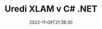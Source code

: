 ---
############################# Static ############################
layout: "auto-gen-editor"
date: 2022-11-09T21:38:30
draft: false
otherformats: doc docx docm dotx xls xlsx xlsm ppt pptx pptm mobi epub html mhtml txt xml csv pdf xps msg

############################# Head ############################
head_title: "Urejevalnik XLAM — uredi XLAM v C# .NET"
head_description: "Kako urediti XLAM v C# .NET z uporabo nekaj vrstic kode? Uporabite API-je za obdelavo dokumentov GroupDocs za urejanje, posodabljanje in shranjevanje več kot 30 formatov datotek."

############################# Header ############################
title: "Uredi XLAM v C# .NET"
description: "Učinkovito in robustno urejanje XLAM z API-ji GroupDocs.Editor na strežniški strani za C# .NET, brez uporabe kakršne koli programske opreme, kot sta Microsoft ali Open Office."
bg_image: "https://cms.admin.containerize.com/templates/aspose/App_Themes/V3/images/bg/header1.png"
bg_overlay: false
button:
    enable: true
    icon: "fas fa-arrow-down"
    label: "Prenesite brezplačno preskusno različico"
    link: "https://downloads.groupdocs.com/editor/net"

############################# SubMenu ############################
submenu:
    enable: true

    left:
        img_alt: "GroupDocs.Editor for .NET"
        image: "https://cms.admin.containerize.com/templates/groupdocs/images/product-logos/90x90-noborder/groupdocs-editor-net.png"
        product: "GroupDocs.Editor"
        platform: ".NET"

    middle:
        button:

            # button loop
            - link: "https://apireference.groupdocs.com/editor/net"
              text: "API Reference"

            # button loop
            - link: "https://github.com/groupdocs-editor"
              text: "Primeri kod"

            # button loop
            - link: "https://products.groupdocs.app/editor/family"
              text: "Predstavitve v živo"

            # button loop
            - link: "https://purchase.groupdocs.com/pricing/editor/net"
              text: "Cenitev"

    right:
        link_download: "https://downloads.groupdocs.com/editor"
        link_learn: "https://docs.groupdocs.com/editor/net"
        link_buy: "https://purchase.groupdocs.com"

############################# About ############################
about:
    enable: true
    title: "O API-ju GroupDocs.Editor for .NET"
    content: |
        [GroupDocs.Editor for .NET](/sl/editor/net/) API je prava izbira za urejanje dokumentov in predstavitev Microsoft Word, Excel, PowerPoint, Open Office. GroupDocs.Editor je samostojen API, ki je primeren za strežniške in zaledne sisteme, kjer se zahteva visoka zmogljivost. Ni odvisno od programske opreme, kot sta Microsoft ali Open Office.

############################# Steps ############################
steps:
    enable: true
    title_left: "Koraki za urejanje XLAM v C#"
    content_left: |
        [GroupDocs.Editor for .NET](/sl/editor/net/) ponuja razvijalcem enostaven in preprost način za urejanje datotek XLAM z uporabo nekaj vrstic kode.
        * Ustvarite primerek razreda `Urejevalnik` z obvezno potjo do datoteke ali tokom in neobveznim razredom `SpreadsheetLoadOptions` ter naložite datoteko XLAM
        * Ustvarite in nastavite primerek razreda `SpreadsheetEditOptions` za obliko datoteke XLAM
        * Pokličite metodo `Editor.Edit()` in pridobite dokument XLAM v formatu HTML, ki ga je mogoče enostavno urejati s katerim koli urejevalnikom WYSIWYG.
        * Pokličite metodo `Editor.Save()` in shranite urejeno datoteko XLAM z uporabo razreda `SpreadsheetSaveOptions`

        
    title_right: "Sistemske zahteve"
    content_right: |
        Osnovno urejanje dokumenta z API-ji GroupDocs.Editor for .NET je mogoče izvesti z implementacijo nekaj preprostih korakov. Naši API-ji so podprti na vseh glavnih platformah in operacijskih sistemih. Preden izvedete spodnjo kodo, se prepričajte, da imate v sistemu nameščene naslednje predpogoje.

        * Operacijski sistemi: Microsoft Windows, Linux, MacOS
        * Razvojna okolja: Microsoft Visual Studio, Xamarin, MonoDevelop
        * Ogrodja: .NET Framework, .NET Standard, .NET Core, Mono
        * Prenesite najnovejšo različico GroupDocs.Editor for .NET iz [NuGet](https://www.nuget.org/packages/groupdocs.editor)
        
    code: |        
        ```csharp
        // Load the XLAM file into Editor with the optional SpreadsheetLoadOptions
        Editor editor = new Editor("source.xlam", delegate { return new SpreadsheetLoadOptions(); });

        // Create and adjust the edit options
        SpreadsheetEditOptions editOptions = new SpreadsheetEditOptions();
        editOptions.WorksheetIndex = 1;//select a tab (worksheet) to edit

        // Open input XLAM document for edit — obtain an intermediate document, that can be edited
        EditableDocument beforeEdit = editor.Edit(editOptions);

        // Grab XLAM document content and associated resources from editable document
        string content = beforeEdit.GetContent();

        // Send the content to WYSIWYG-editor, edit it there, and send edited content back to the server-side
        // This step simulates a such operation
        string updatedContent = content.Replace("Cell Text", "Edited Cell Text");

        // Grab edited content and resources from WYSIWYG-editor and create a new EditableDocument instance from it
        EditableDocument afterEdit = EditableDocument.FromMarkup(updatedContent, null);

        // Create a save options and select a desired output format
        SpreadsheetSaveOptions saveOptions = new SpreadsheetSaveOptions(Formats.SpreadsheetFormats.Xlam);

        // Save edited XLAM document to the file
        editor.Save(afterEdit, "edited.xlam", saveOptions);
        ```
        
############################# Demos ############################
demos:
    enable: true
    title: "XLAM Editor Live Demos"
    content: |
        Takoj uredite XLAM tako, da obiščete spletno mesto [GroupDocs.Editor Live Demos](https://products.groupdocs.app/editor/family).
        Predstavitev v živo ima naslednje prednosti
        
############################# More Formats ############################
more_formats:
    enable: true
    title: "Drugi podprti urejevalniki"
    content: |
        Urejate lahko tudi druge oblike datotek. Oglejte si celoten seznam spodaj.


############################# Back to top ###############################
back_to_top:
    enable: true
---